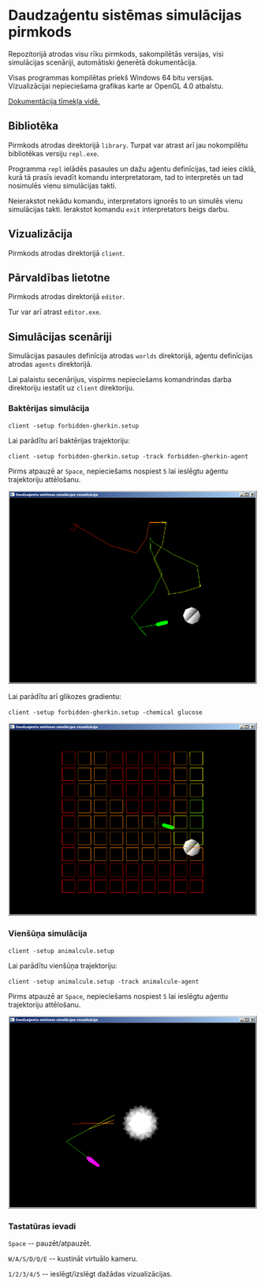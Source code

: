 # Daudzaģentu sistēmas simulācijas pirmkods

Repozitorijā atrodas visu rīku pirmkods, sakompilētās versijas, visi simulācijas
scenāriji, automātiski ģenerētā dokumentācija.

Visas programmas kompilētas priekš Windows 64 bitu versijas. Vizualizācijai
nepieciešama grafikas karte ar OpenGL 4.0 atbalstu.

[Dokumentācija tīmekļa vidē.](https://racenis.github.io/daudzagenti/doxygen/files.html)

## Bibliotēka

Pirmkods atrodas direktorijā `library`. Turpat var atrast arī jau nokompilētu
bibliotēkas versiju `repl.exe`.

Programma `repl` ielādēs pasaules un dažu aģentu definīcijas, tad ieies ciklā,
kurā tā prasīs ievadīt komandu interpretatoram, tad to interpretēs un tad 
nosimulēs vienu simulācijas takti.

Neierakstot nekādu komandu, interpretators ignorēs to un simulēs vienu simulācijas
takti. Ierakstot komandu `exit` interpretators beigs darbu.

## Vizualizācija

Pirmkods atrodas direktorijā `client`.

## Pārvaldības lietotne

Pirmkods atrodas direktorijā `editor`.

Tur var arī atrast `editor.exe`.

## Simulācijas scenāriji

Simulācijas pasaules definīcija atrodas `worlds` direktorijā, aģentu definīcijas
atrodas `agents` direktorijā.

Lai palaistu secenārijus, vispirms nepieciešams komandrindas darba direktoriju
iestatīt uz `client` direktoriju.



### Baktērijas simulācija

`client -setup forbidden-gherkin.setup`

Lai parādītu arī baktērijas trajektoriju:

`client -setup forbidden-gherkin.setup -track forbidden-gherkin-agent`

Pirms atpauzē ar `Space`, nepieciešams nospiest `5` lai ieslēgtu aģentu
trajektoriju attēlošanu.

![bacteria1](docs/images/bacteria1.png)

Lai parādītu arī glikozes gradientu:

`client -setup forbidden-gherkin.setup -chemical glucose`

![bacteria2](docs/images/bacteria2.png)

### Vienšūņa simulācija

`client -setup animalcule.setup`

Lai parādītu vienšūņa trajektoriju:

`client -setup animalcule.setup -track animalcule-agent`

Pirms atpauzē ar `Space`, nepieciešams nospiest `5` lai ieslēgtu aģentu
trajektoriju attēlošanu.

![animalcule](docs/images/animalcule.png)

### Tastatūras ievadi

`Space` -- pauzēt/atpauzēt.

`W/A/S/D/Q/E` -- kustināt virtuālo kameru.

`1/2/3/4/5` -- ieslēgt/izslēgt dažādas vizualizācijas.